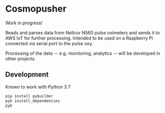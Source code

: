 # Cosmopusher

Work in progress!

Reads and parses data from Nellcor N560 pulse oximeters and sends it to AWS IoT for further processing. Intended to be
used on a Raspberry Pi connected via serial port to the pulse oxy. 

Processing of the data -- e.g. monitoring, analytics -- will be developed in other projects. 

## Development
Known to work with Python 3.7

```bash
pip install pybuilder
pyb install_dependencies
pyb
```
